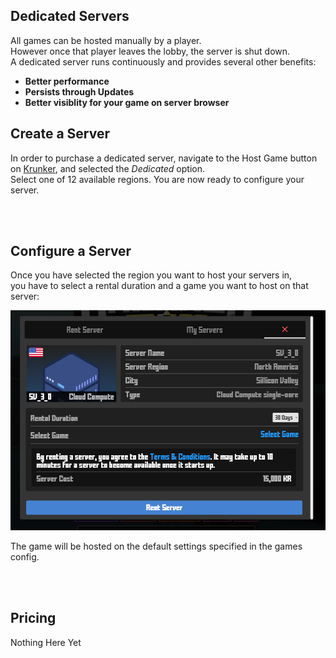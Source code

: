 ## Dedicated Servers

All games can be hosted manually by a player.\
However once that player leaves the lobby, the server is shut down.\
A dedicated server runs continuously and provides several other benefits:

* **Better performance**
* **Persists through Updates**
* **Better visiblity for your game on server browser**

## Create a Server

In order to purchase a dedicated server, navigate to the Host Game button on [Krunker](https://krunker.io/), and selected the *Dedicated* option.\
Select one of 12 available regions. You are now ready to configure your server.

<br><br/>

## Configure a Server

Once you have selected the region you want to host your servers in,\
you have to select a rental duration and a game you want to host on that server:

![Preview](./img/servers_&_hosting/host_0.png)

The game will be hosted on the default settings specified in the games config.

<br><br/>

## Pricing

Nothing Here Yet

<br><br/>

